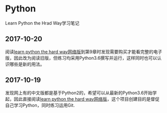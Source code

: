 # Python
Learn Python the Hrad Way学习笔记

## 2017-10-20
阅读[learn python the hard way网络版](https://learnpythonthehardway.org/python3/)到第9章时发现需要购买才能看完整的电子版，因此改为阅读旧版，但练习均采用Python3.6撰写并运行，这样同时也可以认识哪些是新的用法。

## 2017-10-19
发现网上有的中文版都是基于Python2的，希望可以从最新的Python3.6开始学起，因此直接阅读[learn python the hard way网络版](https://learnpythonthehardway.org/python3/)，这个项目创建目的是督促自己学习Python，同时练习运用Git.
